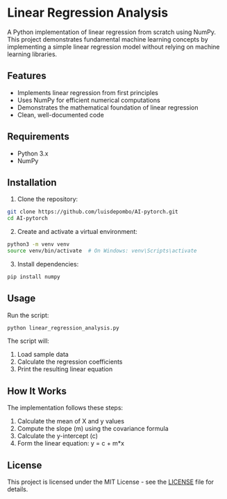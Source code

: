 # Linear Regression Analysis

A Python implementation of linear regression from scratch using NumPy. This project demonstrates fundamental machine learning concepts by implementing a simple linear regression model without relying on machine learning libraries.

## Features

- Implements linear regression from first principles
- Uses NumPy for efficient numerical computations
- Demonstrates the mathematical foundation of linear regression
- Clean, well-documented code

## Requirements

- Python 3.x
- NumPy

## Installation

1. Clone the repository:
```bash
git clone https://github.com/luisdepombo/AI-pytorch.git
cd AI-pytorch
```

2. Create and activate a virtual environment:
```bash
python3 -m venv venv
source venv/bin/activate  # On Windows: venv\Scripts\activate
```

3. Install dependencies:
```bash
pip install numpy
```

## Usage

Run the script:
```bash
python linear_regression_analysis.py
```

The script will:
1. Load sample data
2. Calculate the regression coefficients
3. Print the resulting linear equation

## How It Works

The implementation follows these steps:
1. Calculate the mean of X and y values
2. Compute the slope (m) using the covariance formula
3. Calculate the y-intercept (c)
4. Form the linear equation: y = c + m*x

## License

This project is licensed under the MIT License - see the [LICENSE](LICENSE) file for details. 